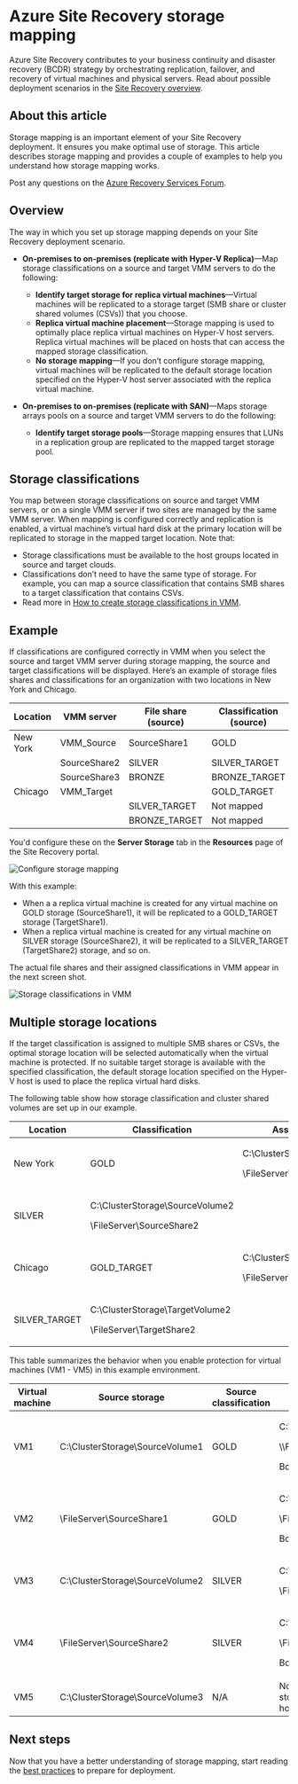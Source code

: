 <properties
	pageTitle="Site Recovery storage mapping | Windows Azure"
	description="Azure Site Recovery coordinates the replication, failover, and recovery of virtual machines and physical servers located on-premises to Azure or to a secondary on-premises site."
	services="site-recovery"
	documentationCenter=""
	authors="rayne-wiselman"
	manager="jwhit"
	editor=""/>

<tags
	ms.service="site-recovery"
	ms.date="10/07/2015"
	wacn.date=""/>


# Azure Site Recovery storage mapping


Azure Site Recovery contributes to your business continuity and disaster recovery (BCDR) strategy by orchestrating replication, failover, and recovery of virtual machines and physical servers. Read about possible deployment scenarios in the [Site Recovery overview](/documentation/articles/site-recovery-overview).


## About this article

Storage mapping is an important element of your Site Recovery deployment. It ensures you make optimal use of storage. This article describes storage mapping and provides a couple of examples to help you understand how storage mapping works.


Post any questions on the [Azure Recovery Services Forum](https://social.msdn.microsoft.com/forums/azure/home?forum=hypervrecovmgr).

## Overview

The way in which you set up storage mapping depends on your Site Recovery deployment scenario.



- **On-premises to on-premises (replicate with Hyper-V Replica)**—Map storage classifications on a source and target VMM servers to do the following:

	- **Identify target storage for replica virtual machines**—Virtual machines will be replicated to a storage target (SMB share or cluster shared volumes (CSVs)) that you choose.
	- **Replica virtual machine placement**—Storage mapping is used to optimally place replica virtual machines on Hyper-V host servers. Replica virtual machines will be placed on hosts that can access the mapped storage classification.
	- **No storage mapping**—If you don’t configure storage mapping, virtual machines will be replicated to the default storage location specified on the Hyper-V host server associated with the replica virtual machine.

- **On-premises to on-premises (replicate with SAN)**—Maps storage arrays pools on a source and target VMM servers to do the following:
	- **Identify target storage pools**—Storage mapping ensures that LUNs in a replication group are replicated to the mapped target storage pool.



## Storage classifications

You map between storage classifications on source and target VMM servers, or on a single VMM server if two sites are managed by the same VMM server. When mapping is configured correctly and replication is enabled, a virtual machine’s virtual hard disk at the primary location will be replicated to storage in the mapped target location. Note that:

- Storage classifications must be available to the host groups located in source and target clouds.
- Classifications don’t need to have the same type of storage. For example, you can map a source classification that contains SMB shares to a target classification that contains CSVs.
- Read more in [How to create storage classifications in VMM](https://technet.microsoft.com/zh-cn/library/gg610685.aspx).

## Example

If classifications are configured correctly in VMM when you select the source and target VMM server during storage mapping, the source and target classifications will be displayed. Here’s an example of storage files shares and classifications for an organization with two locations in New York and Chicago.

**Location** | **VMM server** | **File share (source)** | **Classification (source)** | **Mapped to** | **File share (target)**
---|---|--- |---|---|---
New York | VMM_Source| SourceShare1 | GOLD | GOLD_TARGET | TargetShare1
 |  | SourceShare2 | SILVER | SILVER_TARGET | TargetShare2
 | | SourceShare3 | BRONZE | BRONZE_TARGET | TargetShare3
Chicago | VMM_Target |  | GOLD_TARGET | Not mapped |
| | | SILVER_TARGET | Not mapped |
 | | | BRONZE_TARGET | Not mapped

You'd configure these on the **Server Storage** tab in the **Resources** page of the Site Recovery portal.

![Configure storage mapping](./media/site-recovery-storage-mapping/StorageMapping1.png)

With this example:
- When a a replica virtual machine is created for any virtual machine on GOLD storage (SourceShare1), it will be replicated to a GOLD_TARGET storage (TargetShare1).
- When a replica virtual machine is created for any virtual machine on SILVER storage (SourceShare2), it will be replicated to a SILVER_TARGET (TargetShare2) storage, and so on.

The actual file shares and their assigned classifications in VMM appear in the next screen shot.

![Storage classifications in VMM](./media/site-recovery-storage-mapping/StorageMapping2.png)

## Multiple storage locations

If the target classification is assigned to multiple SMB shares or CSVs, the optimal storage location will be selected automatically when the virtual machine is protected. If no suitable target storage is available with the specified classification, the default storage location specified on the Hyper-V host is used to place the replica virtual hard disks.

The following table show how storage classification and cluster shared volumes are set up in our example.

**Location** | **Classification** | **Associated storage**
---|---|---
New York | GOLD | <p>C:\ClusterStorage\SourceVolume1</p><p>\\FileServer\SourceShare1</p>
 | SILVER | <p>C:\ClusterStorage\SourceVolume2</p><p>\\FileServer\SourceShare2</p>
Chicago | GOLD_TARGET | <p>C:\ClusterStorage\TargetVolume1</p><p>\\FileServer\TargetShare1</p>
 | SILVER_TARGET| <p>C:\ClusterStorage\TargetVolume2</p><p>\\FileServer\TargetShare2</p>

This table summarizes the behavior when you enable protection for virtual machines (VM1 - VM5) in this example environment.

**Virtual machine** | **Source storage** | **Source classification** | **Mapped target storage**
---|---|---|---
VM1 | C:\ClusterStorage\SourceVolume1 | GOLD | <p>C:\ClusterStorage\SourceVolume1</p><p>\\\FileServer\SourceShare1</p><p>Both GOLD_TARGET</p>
VM2 | \\FileServer\SourceShare1 | GOLD | <p>C:\ClusterStorage\SourceVolume1</p><p>\\FileServer\SourceShare1</p> <p>Both GOLD_TARGET</p>
VM3 | C:\ClusterStorage\SourceVolume2 | SILVER | <p>C:\ClusterStorage\SourceVolume2</p><p>\FileServer\SourceShare2</p>
VM4 | \FileServer\SourceShare2 | SILVER |<p>C:\ClusterStorage\SourceVolume2</p><p>\\FileServer\SourceShare2</p><p>Both SILVER_TARGET</p>
VM5 | C:\ClusterStorage\SourceVolume3 | N/A | No mapping, so the default storage location of the Hyper-V host is used

## Next steps

Now that you have a better understanding of storage mapping, start reading the [best practices](/documentation/articles/site-recovery-best-practices) to prepare for deployment.
